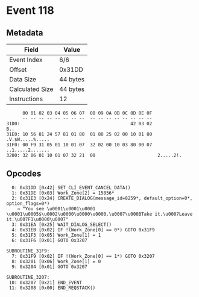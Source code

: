 # Event 118

## Metadata

| Field           | Value    |
|-----------------|----------|
| Event Index     | 6/6      |
| Offset          | 0x31DD   |
| Data Size       | 44 bytes |
| Calculated Size | 44 bytes |
| Instructions    | 12       |

```
      00 01 02 03 04 05 06 07  08 09 0A 0B 0C 0D 0E 0F
      -- -- -- -- -- -- -- --  -- -- -- -- -- -- -- --
31D0:                                         42 03 02               B..
31E0: 10 56 81 24 57 81 01 80  01 80 25 02 00 10 01 80  .V.$W.....%.....
31F0: 00 F9 31 05 01 10 01 07  32 02 00 10 03 80 00 07  ..1.....2.......
3200: 32 06 01 10 01 07 32 21  00                       2.....2!.       
```

## Opcodes

```
  0: 0x31DD [0x42] SET_CLI_EVENT_CANCEL_DATA()
  1: 0x31DE [0x03] Work_Zone[2] = 15856*
  2: 0x31E3 [0x24] CREATE_DIALOG(message_id=8259*, default_option=0*, option_flags=0*)
    → "You see \u0001\u0001\u0001 \u0001\u0005$\u0002\u0000\u0000\u0000.\u0007\u000BTake it.\u0007Leave it.\u007F1\u0000\u0007"
  3: 0x31EA [0x25] WAIT_DIALOG_SELECT()
  4: 0x31EB [0x02] IF !(Work_Zone[0] == 0*) GOTO 0x31F9
  5: 0x31F3 [0x05] Work_Zone[1] = 1
  6: 0x31F6 [0x01] GOTO 0x3207

SUBROUTINE_31F9:
  7: 0x31F9 [0x02] IF !(Work_Zone[0] == 1*) GOTO 0x3207
  8: 0x3201 [0x06] Work_Zone[1] = 0
  9: 0x3204 [0x01] GOTO 0x3207

SUBROUTINE_3207:
 10: 0x3207 [0x21] END_EVENT
 11: 0x3208 [0x00] END_REQSTACK()
```
